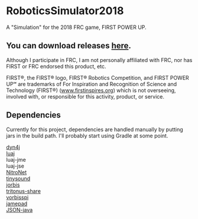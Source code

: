 # RoboticsSimulator2018
A "Simulation" for the 2018 FRC game, FIRST POWER UP.

## You can download releases [here](https://github.com/FRCTeam871/RoboticsSimulator2018/releases).

Although I participate in FRC, I am not personally affiliated with FRC, nor has FIRST or FRC endorsed this product, etc.

FIRST®, the FIRST® logo, FIRST® Robotics Competition, and FIRST POWER UP℠ are trademarks of For Inspiration and Recognition of Science and Technology (FIRST®) (www.firstinspires.org) which is not overseeing, involved with, or responsible for this activity, product, or service.

## Dependencies
Currently for this project, dependencies are handled manually by putting jars in the build path. I'll probably start using Gradle at some point.<br>

[dyn4j](https://github.com/dyn4j/dyn4j/)<br>
[luaj](https://github.com/darmie/LuaJ)<br>
luaj-jme<br>
luaj-jse<br>
[NitroNet](https://github.com/jmrapp1/NitroNet)<br>
[tinysound](https://github.com/finnkuusisto/TinySound)<br>
[jorbis](https://github.com/finnkuusisto/TinySound/tree/master/lib)<br>
[tritonus-share](https://github.com/finnkuusisto/TinySound/tree/master/lib)<br>
[vorbisspi](https://github.com/finnkuusisto/TinySound/tree/master/lib)<br>
[jamepad](https://github.com/williamahartman/Jamepad)<br>
[JSON-java](https://github.com/stleary/JSON-java)<br>
